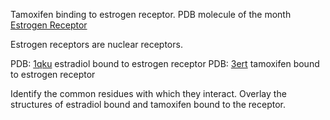 
Tamoxifen binding to estrogen receptor.
PDB molecule of the month [Estrogen Receptor](https://pdb101.rcsb.org/motm/45#:~:text=The%20drug%20tamoxifen%20is%20used,the%20receptor%2C%20colored%20green%20here.)

Estrogen receptors are nuclear receptors.

PDB: [1qku](https://www.rcsb.org/structure/1qku) estradiol bound to estrogen receptor
PDB: [3ert](https://www.rcsb.org/structure/3ert) tamoxifen bound to estrogen receptor

Identify the common residues with which they interact.
Overlay the structures of estradiol bound and tamoxifen bound to the receptor.

